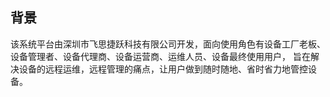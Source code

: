 ## 背景
该系统平台由深圳市飞思捷跃科技有限公司开发，面向使用角色有设备工厂老板、设备管理者、设备代理商、设备运营商、运维人员、设备最终使用用户，
旨在解决设备的远程运维，远程管理的痛点，让用户做到随时随地、省时省力地管控设备。
